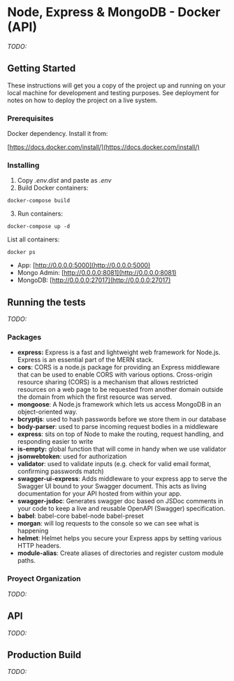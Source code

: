 # Node, Express & MongoDB - Docker (API)

*TODO:*

## Getting Started

These instructions will get you a copy of the project up and running on your local machine for development and testing purposes. See deployment for notes on how to deploy the project on a live system.

### Prerequisites

Docker dependency. Install it from:

[https://docs.docker.com/install/](https://docs.docker.com/install/)

### Installing

1. Copy *.env.dist* and paste as *.env*
2. Build Docker containers:
```
docker-compose build
```
3. Run containers:
```
docker-compose up -d
```

List all containers:
```
docker ps
```

- App: [http://0.0.0.0:5000](http://0.0.0.0:5000)
- Mongo Admin: [http://0.0.0.0:8081](http://0.0.0.0:8081)
- MongoDB: [http://0.0.0.0:27017](http://0.0.0.0:27017)

## Running the tests

*TODO:*

### Packages

- **express:** Express is a fast and lightweight web framework for Node.js. Express is an essential part of the MERN stack.
- **cors**: CORS is a node.js package for providing an Express middleware that can be used to enable CORS with various options. Cross-origin resource sharing (CORS) is a mechanism that allows restricted resources on a web page to be requested from another domain outside the domain from which the first resource was served.
- **mongoose**: A Node.js framework which lets us access MongoDB in an object-oriented way.
- **bcryptjs**: used to hash passwords before we store them in our database
- **body-parser**: used to parse incoming request bodies in a middleware
- **express**: sits on top of Node to make the routing, request handling, and responding easier to write
- **is-empty:** global function that will come in handy when we use validator
- **jsonwebtoken**: used for authorization
- **validator**: used to validate inputs (e.g. check for valid email format, confirming passwords match)
- **swagger-ui-express**: Adds middleware to your express app to serve the Swagger UI bound to your Swagger document. This acts as living documentation for your API hosted from within your app.
- **swagger-jsdoc**: Generates swagger doc based on JSDoc comments in your code to keep a live and reusable OpenAPI (Swagger) specification.
- **babel**: babel-core babel-node babel-preset
- **morgan**: will log requests to the console so we can see what is happening
- **helmet**: Helmet helps you secure your Express apps by setting various HTTP headers.
- **module-alias**: Create aliases of directories and register custom module paths.

### Proyect Organization

*TODO:*

## API

*TODO:*

## Production Build

*TODO:*
